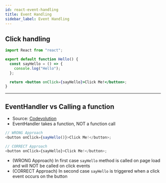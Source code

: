 ```yaml
---
id: react-event-handling
title: Event Handling
sidebar_label: Event Handling
---
```


## Click handling

```jsx filename="Hello.js"
import React from "react";

export default function Hello() {
  const sayHello = () => {
    console.log("Hello");
  };

  return <button onClick={sayHello}>Click Me!</button>;
}
```

---

## EventHandler vs Calling a function

- Source: [Codevolution](https://www.youtube.com/watch?v=Znqv84xi8Vs&feature=youtu.be&t=184)
- EventHandler takes a function, NOT a function call

```js filename="Hello.js"
// WRONG Approach
<button onClick={sayHello()}>Click Me!</button>;

// CORRECT Approach
<button onClick={sayHello}>Click Me!</button>;
```

- (WRONG Approach) In first case `sayHello` method is called on page load and will NOT be called on click events
- (CORRECT Approach) In second case `sayHello` is triggered when a click event occurs on the button
